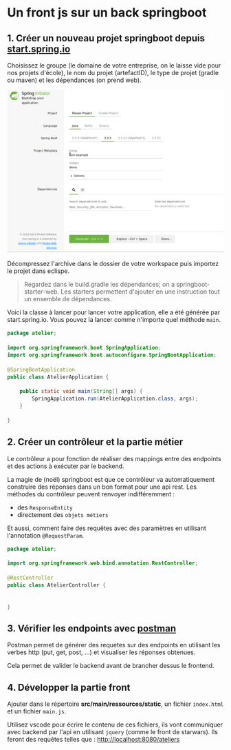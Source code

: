 # Un front js sur un back springboot

## 1. Créer un nouveau projet springboot depuis [start.spring.io](https://start.spring.io/)

Choisissez le groupe (le domaine de votre entreprise, on le laisse vide pour nos projets d'école), le nom du projet (artefactID), le type de projet (gradle ou maven) et les dépendances (on prend web).

![img](start.gif)

Décompressez l'archive dans le dossier de votre workspace puis importez le projet dans eclispe.

> Regardez dans le build.gradle les dépendances; on a springboot-starter-web. Les starters permettent d'ajouter en une instruction tout un ensemble de dépendances.

Voici la classe à lancer pour lancer votre application, elle a été générée par start.spring.io. Vous pouvez la lancer comme n'importe quel méthode `main`.

```java
package atelier;

import org.springframework.boot.SpringApplication;
import org.springframework.boot.autoconfigure.SpringBootApplication;

@SpringBootApplication
public class AtelierApplication {

	public static void main(String[] args) {
		SpringApplication.run(AtelierApplication.class, args);
	}

}
```

## 2. Créer un contrôleur et la partie métier
Le contrôleur a pour fonction de réaliser des mappings entre des endpoints et des actions à exécuter par le backend.

La magie de (noël) springboot est que ce contrôleur va automatiquement construire des réponses dans un bon format pour une api rest. Les méthodes du contrôleur peuvent renvoyer indifféremment :
- des `ResponseEntity`
- directement des `objets métiers`

Et aussi, comment faire des requêtes avec des paramètres en utilisant l'annotation `@RequestParam`.

```java
package atelier;

import org.springframework.web.bind.annotation.RestController;

@RestController
public class AtelierController {


}
```

## 3. Vérifier les endpoints avec [postman](https://www.getpostman.com/downloads/)

Postman permet de générer des requetes sur des endpoints en utilisant les verbes http (put, get, post, ...) et visualiser les réponses obtenues.

Cela permet de valider le backend avant de brancher dessus le frontend.

## 4. Développer la partie front

Ajouter dans le répertoire **src/main/ressources/static**, un fichier `index.html` et un fichier `main.js`.

Utilisez vscode pour écrire le contenu de ces fichiers, ils vont communiquer avec backend par l'api en utilisant `jquery` (comme le front de starwars). Ils feront des requêtes telles que : <http://localhost:8080/ateliers>

